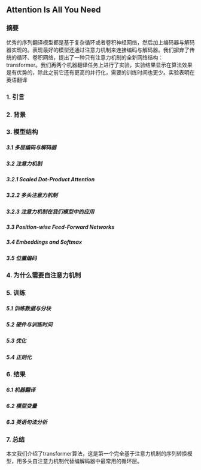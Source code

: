 ## Attention Is All You Need

### 摘要
优秀的序列翻译模型都是基于复杂循环或者卷积神经网络，然后加上编码器与解码器实现的。表现最好的模型还通过注意力机制来连接编码与解码器。我们摒弃了传统的循环、卷积网络，提出了一种只有注意力机制的全新网络结构：transformer。我们再两个机器翻译任务上进行了实验，实验结果显示在算法效果是有优势的，除此之前它还有更高的并行化，需要的训练时间也更少。实验表明在英语翻译

### 1. 引言

### 2. 背景

### 3. 模型结构

##### 3.1 多层编码与解码器

##### 3.2 注意力机制

##### 3.2.1 Scaled Dot-Product Attention

##### 3.2.2 多头注意力机制

##### 3.2.3 注意力机制在我们模型中的应用

##### 3.3 Position-wise Feed-Forward Networks

##### 3.4 Embeddings and Softmax

##### 3.5 位置编码

### 4. 为什么需要自注意力机制

### 5. 训练

##### 5.1 训练数据与分块

##### 5.2 硬件与训练时间

##### 5.3 优化

##### 5.4 正则化

### 6. 结果
##### 6.1 机器翻译

##### 6.2 模型变量

##### 6.3 英语句法分析

### 7. 总结
本文我们介绍了transformer算法，这是第一个完全基于注意力机制的序列转换模型，用多头自注意力机制代替编解码器中最常用的循环层。
